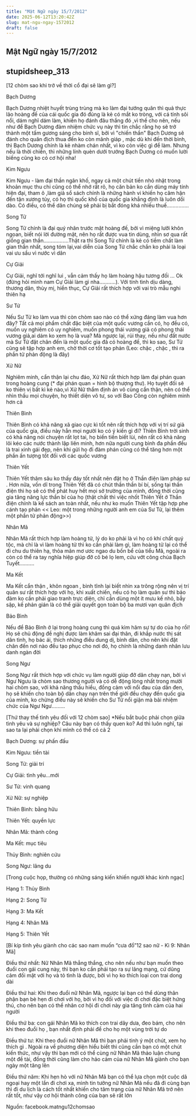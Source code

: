 ```yaml
---
title: "Mật Ngữ ngày 15/7/2012"
date: 2025-06-12T13:20:42Z
slug: mat-ngu-ngay-1572012
draft: false
---
```


## Mật Ngữ ngày 15/7/2012

## stupidsheep_313

[12 chòm sao khi trở về thời cổ đại sẽ làm gì?]

 
Bạch Dương

 Bạch Dương nhiệt huyết trùng trùng mà ko làm đại tướng quân thì quả thực lão hoàng đế của cái quốc gia đó đúng là kẻ có mắt ko tròng, với cá tính sôi nổi, dám nghĩ dám làm, khiến họ đánh đâu thắng đó ,vì thế cho nên, nếu như để Bạch Dương đảm nhiệm chức vụ này thì tin chắc rằng họ sẽ trở thành một tấm gương sáng cho binh sĩ, bởi vì "chiến thần" Bạch Dương sẽ đánh cho quân địch thua đến ko còn mãnh giáp , mặc dù khi đến thời bình, thì Bạch Dương chính là kẻ nhàm chán nhất, vì ko còn việc gì để làm. Nhưng nếu là thời chiến, thì những lính quèn dưới trướng Bạch Dương có muốn lười biếng cũng ko có cơ hội nha!

Kim Ngưu 

Kim Ngưu - làm đại thần ngân khố, ngay cả một chút tiền nhỏ nhặt trong khoản mục thu chi cũng có thể nhớ rất rõ, họ căn bản ko cần dùng máy tính hiện đại, tham ô ,làm giả sổ sách chính là những hành vi khiến họ căm hận đến tận xương tủy, có họ thì quốc khố của quốc gia khẳng định là luôn dồi dào. Có điều, có thể dân chúng sẽ phải bị bắt đóng khá nhiều thuế...............

Song Tử

Song Tử chính là đại quý nhân trước mặt hoàng đế, bởi vì miệng lưỡi khôn ngoan, biết nói lời đường mật, nên họ rất được vua tin dùng, nhìn sơ qua rất giống gian thần.................Thật ra thì Song Tử chính là kẻ có tiềm chất làm gian thần nhất, song tóm lại,vai diễn của Song Tử chắc chắn ko phải là loại vai ưu sầu vì nước vì dân

Cự Giải

 Cự Giải, nghĩ tới nghĩ lui , vẫn cảm thấy họ làm hoàng hậu tương đối ... Ok (đừng hỏi mình nam Cự Giải làm gì nha...........). Với tính tình dịu dàng, thương dân, thùy mị, hiền thục, Cự Giải rất thích hợp với vai trò mẫu nghi thiên hạ

 Sư Tử

 Nếu Sư Tử ko làm vua thì còn chòm sao nào có thể xứng đáng làm vua hơn đây? Tất cả mọi phẩm chất đặc biệt của một quốc vương cần có, họ đều có, muốn uy nghiêm có uy nghiêm, muốn phong thái vương giả có phong thái vương giả,ai dám ko xem họ là vua? Mà ngược lại, rủi thay, nếu như đất nước mà Sư Tử đặt chân đến là một quốc gia đã có hoàng đế, thì ko sao, Sư Tử cũng sẽ tập hợp anh em, chờ thời cơ tốt tạo phản (Leo: chậc , chậc , thì ra phần tử phản động là đây)

 Xử Nữ

 Nghiêm minh, cẩn thận lại chu đáo, Xử Nữ rất thích hợp làm đại phán quan trong hoàng cung (* đại phán quan = hình bộ thượng thư). Họ tuyệt đối sẽ ko thiên vị bất kì kẻ nào,vì Xử Nữ thẩm định án vô cùng cẩn thận, nên có thể nhìn thấu mọi chuyện, họ thiết diện vô tư, so với Bao Công còn nghiêm minh hơn cả

 Thiên Bình

 Thiên Bình có khả năng xã giao cực kì tốt nên rất thích hợp với vị trí sứ giả của quốc gia, điều này hẳn mọi người ko có ý kiến gì đi? Thiên Bình trời sinh có khả năng nói chuyện rất lọt tai, họ biến tiến biết lùi, nên rất có khả năng lôi kéo các nước thành lập liên minh, hơn nữa người cung bình đa phần đều là trai xinh gái đẹp, nên khi gửi họ đi đàm phán cũng có thể tăng hơn một phần ấn tượng tốt đối với các quốc vương

 Thiên Yết
 
Thiên Yết thâm sâu ko thấy đáy tốt nhất nên đặt họ ở Thần điện làm pháp sư . Hơn nữa, vốn dĩ trong Thiên Yết đã có chút thần thần bí bí, sống tại thần điện thì họ sẽ có thể phát huy hết mọi sở trường của mình, đồng thời cũng gia tăng năng lực thần bí của họ (thật chất thì việc nhốt Thiên Yết ở Thần điện chính là kế sách an toàn nhất, nếu như ko muốn Thiên Yết tập hợp phe cánh tạo phản << Leo: một trong những người anh em của Sư Tử, lại thêm một phần tử phản động>>)

 Nhân Mã

 Nhân Mã rất thích hợp làm hoàng tử, lý do ko phải là vì họ có khí chất quý tộc, mà chỉ là vì làm hoàng tử thì ko cần phải làm gì, làm hoàng tử lại có thể đi chu du thiên hạ, thỏa mãn mơ ươc ngao du bốn bể của tiểu Mã, ngoài ra còn có thể ra tay nghĩa hiệp giúp đỡ cô bé lọ lem, cứu vớt công chúa Bạch Tuyết..........

 Ma Kết

 Ma Kết cẩn thận , khôn ngoan , bình tĩnh lại biết nhìn xa trông rộng nên vị trí quân sư rất thích hợp với họ, khi xuất chiến, nếu có họ làm quân sư thì bảo đảm ko cần phải giao tranh trực diện, chỉ cần dùng một ít mưu kế nhỏ, bẫy sập, kế phản gián là có thể giải quyết gọn toàn bộ ba mươi vạn quân địch

 Bảo Bình

 Nếu để Bảo Bình ở lại trong hoàng cung thì quá kìm hãm sự tự do của họ rồi! Họ sẽ chủ động đề nghị được làm khâm sai đại thân, đi khắp nước thị sát dân tình, họ bác ái, thích những điều dung dị, bình dân, cho nên khi đặt chân đến nơi nào đều tạo phục cho nơi đó, họ chính là những danh nhân lưu danh ngàn đời

Song Ngư

Song Ngư rất thích hợp với chức vụ làm người giúp đỡ dân chạy nạn, bởi vì Ngư Ngưu là chòm sao thương người và có dễ động lòng nhất trong mười hai chòm sao, với khả năng thấu hiểu, đồng cảm với nổi đau của dân đen, họ sẽ khiến cho toàn bộ dân chạy nạn trên thế giới đều chạy đến quốc gia của mình, ko chừng điều này sẽ khiến cho Sư Tử nổi giận mà bãi nhiệm chức của Ngư Ngư.........
 
[Thứ thay thế tình yêu đối với 12 chòm sao]
 *Nếu bắt buộc phải chọn giữa tình yêu và sự nghiệp? Câu này bạn có thấy quen ko?
 Ad thì luôn nghĩ, tại sao ta lại phải chọn khi mình có thể có cả 2
 
 Bạch Dương: sự phấn đấu
 
Kim Ngưu: tiền tài

Song Tử: giải trí

Cự Giải: tình yêu…mới

Sư Tử: vinh quang

Xử Nữ: sự nghiệp

Thiên Bình: bằng hữu

Thiên Yết: quyền lực

Nhân Mã: thành công

Ma Kết: mục tiêu

Thủy Bình: nghiên cứu

Song Ngư: lãng du

[Trong cuộc họp, thường có những sáng kiến khiến người khác kinh ngạc]
 
 Hạng 1: Thủy Bình

 Hạng 2: Song Tử

 Hạng 3: Ma Kết

Hạng 4: Nhân Mã

Hạng 5: Thiên Yết
 
[Bí kíp tình yêu giành cho các sao nam muốn “cưa đổ”12 sao nữ - Kì 9: Nhân Mã]

Điều thứ nhất: Nữ Nhân Mã thẳng thắng, cho nên nếu như bạn muốn theo đuổi
 con gái cung này, thì bạn ko cần phải tạo ra sự lãng mạng, cứ dũng cảm đối mặt
 với họ và tỏ tình là được, bởi vì họ ko thích loại con trai dong dài

 Điều thứ hai: Khi theo đuổi nữ Nhân Mã, ngược lại bạn có thể dùng thân phận
 bạn bè hẹn đi chơi với họ, bởi vì họ đối với việc đi chơi đặc biệt hứng thú, cho
 nên bạn có thể nhân cơ hội đi chơi này gia tăng tình cảm của hai người

 Điều thứ ba: con gái Nhân Mã ko thích con trai dây dưa, đeo bám, cho nên khi
 theo đuổi họ , bạn nhất định phải để cho họ một vùng trời tự do

 Điều thứ tư: Khi theo đuổi nữ Nhân Mã thì bạn phải tinh ý một chút, xem họ
 thích gì . Ngoài ra về phương diện hiểu biết thì cũng cần bạn có một chút kiến
 thức, như vậy thì bạn mới có thể cùng nữ Nhân Mã thảo luận chung một đề tài,
 đồng thời cũng làm cho hảo cảm của nữ Nhân Mã giành cho bạn ngày một tăng
 lên

 Điều thứ năm: Khi hẹn hò với nữ Nhân Mã bạn có thể lựa chọn một cuộc dã
 ngoại hay một lần đi chơi xa, mình tin tưởng nữ Nhân Mã nếu đã đi cùng bạn
 thì đi du lịch là cách tốt nhất khiến cho tâm trạng của nữ Nhân Mã trở nên rất
 tốt, như vậy cơ hội thành công của bạn sẽ rất lớn

Nguồn: facebook.matngu12chomsao